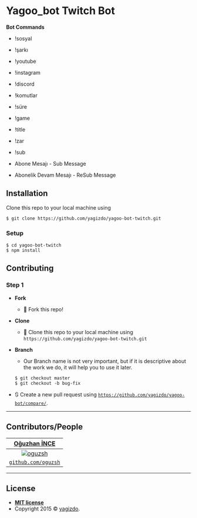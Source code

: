 # Yagoo_bot Twitch Bot

**Bot Commands**

- !sosyal
- !şarkı
- !youtube
- !instagram
- !discord
- !komutlar
- !süre
- !game
- !title
- !zar
- !sub

- Abone Mesajı - Sub Message

- Abonelik Devam Mesajı - ReSub Message

## Installation


Clone this repo to your local machine using 
```shell
$ git clone https://github.com/yagizdo/yagoo-bot-twitch.git
```

### Setup
```shell
$ cd yagoo-bot-twitch
$ npm install
```

## Contributing

### Step 1

- **Fork**
    - 🍴 Fork this repo!

- **Clone**
    - 👯 Clone this repo to your local machine using `https://github.com/yagizdo/yagoo-bot-twitch.git`


- **Branch**
    - Our Branch name is not very important, but if it is descriptive about the work we do, it will help you to use it later.

    ```shell
    $ git checkout master
    $ git checkout -b bug-fix
    ```

- 🔃 Create a new pull request using <a href="https://github.com/yagizdo/yagoo-bot-twitch/compare/" target="_blank">`https://github.com/yagizdo/yagoo-bot/compare/`</a>.

---

## Contributors/People
| <a href="https://www.github.com/oguzsh" target="_blank">**Oğuzhan İNCE**</a>
| :---: 
| [![oguzsh](https://avatars2.githubusercontent.com/u/15168877?s=200&v=4)](http://fvcproductions.com)
| <a href="http://github.com/fvcproductions" target="_blank">`github.com/oguzsh`</a>

---

## License

- **[MIT license](http://opensource.org/licenses/mit-license.php)**
- Copyright 2015 © <a href="https://github.com/yagizdo" target="_blank">yagizdo</a>.
